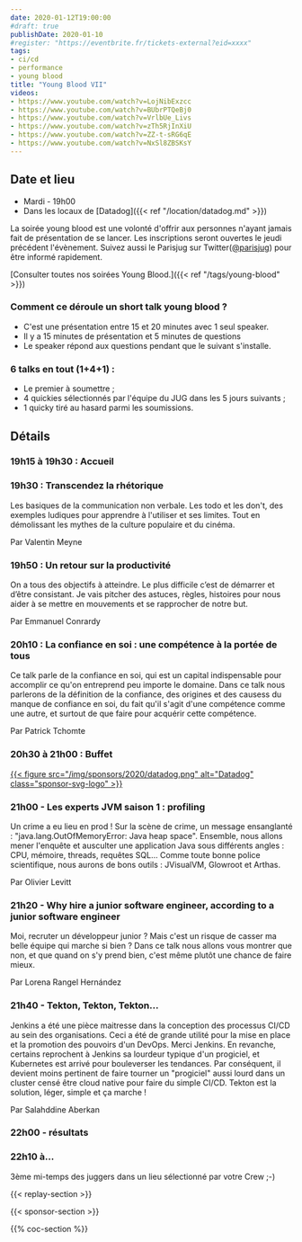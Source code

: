 ```yaml
---
date: 2020-01-12T19:00:00
#draft: true
publishDate: 2020-01-10
#register: "https://eventbrite.fr/tickets-external?eid=xxxx"
tags:
- ci/cd
- performance
- young blood
title: "Young Blood VII"
videos:
- https://www.youtube.com/watch?v=LojNibExzcc
- https://www.youtube.com/watch?v=BUbrPTQeBj0
- https://www.youtube.com/watch?v=VrlbUe_Livs
- https://www.youtube.com/watch?v=zTh5RjInXiU
- https://www.youtube.com/watch?v=ZZ-t-sRG6qE
- https://www.youtube.com/watch?v=NxSl8ZBSKsY
---
```


## Date et lieu

- Mardi - 19h00
- Dans les locaux de [Datadog]({{< ref "/location/datadog.md" >}})

La soirée young blood est une volonté d'offrir aux personnes n'ayant jamais fait de présentation de se lancer. Les inscriptions seront ouvertes le jeudi précédent l'évènement. Suivez aussi le Parisjug sur Twitter([@parisjug](https://twitter.com/parisjug)) pour être informé rapidement.

[Consulter toutes nos soirées Young Blood.]({{< ref "/tags/young-blood" >}})

### Comment ce déroule un short talk young blood ?

- C'est une présentation entre 15 et 20 minutes avec 1 seul speaker.
- Il y a 15 minutes de présentation et 5 minutes de questions
- Le speaker répond aux questions pendant que le suivant s'installe.

### 6 talks en tout (1+4+1) :

- Le premier à soumettre ;
- 4 quickies sélectionnés par l'équipe du JUG dans les 5 jours suivants ;
- 1 quicky tiré au hasard parmi les soumissions.

## Détails

### 19h15 à 19h30 : Accueil

### 19h30 : Transcendez la rhétorique

Les basiques de la communication non verbale. Les todo et les don't, des exemples ludiques pour apprendre à l'utiliser et ses limites. Tout en démolissant les mythes de la culture populaire et du cinéma.

Par Valentin Meyne

### 19h50 : Un retour sur la productivité

On a tous des objectifs à atteindre. Le plus difficile c’est de démarrer et d’être consistant. Je vais pitcher des astuces, règles, histoires pour nous aider à se mettre en mouvements et se rapprocher de notre but.

Par Emmanuel Conrardy

### 20h10 : La confiance en soi : une compétence à la portée de tous

Ce talk parle de la confiance en soi, qui est un capital indispensable pour accomplir ce qu'on entreprend peu importe le domaine. Dans ce talk nous parlerons de la définition de la confiance, des origines et des causess du manque de confiance en soi, du fait qu'il s'agit d'une compétence comme une autre, et surtout de que faire pour acquérir cette compétence.

Par Patrick Tchomte

### 20h30 à 21h00 : Buffet

[{{< figure src="/img/sponsors/2020/datadog.png" alt="Datadog" class="sponsor-svg-logo" >}}](https://www.datadoghq.com/)

### 21h00 - Les experts JVM saison 1 : profiling

Un crime a eu lieu en prod ! Sur la scène de crime, un message ensanglanté : "java.lang.OutOfMemoryError: Java heap space". Ensemble, nous allons mener l'enquête et ausculter une application Java sous différents angles : CPU, mémoire, threads, requêtes SQL… Comme toute bonne police scientifique, nous aurons de bons outils : JVisualVM, Glowroot et Arthas.

Par Olivier Levitt

### 21h20 - Why hire a junior software engineer, according to a junior software engineer

Moi, recruter un développeur junior ? Mais c'est un risque de casser ma belle équipe qui marche si bien ? Dans ce talk nous allons vous montrer que non, et que quand on s'y prend bien, c'est même plutôt une chance de faire mieux.

Par Lorena Rangel Hernández

### 21h40 - Tekton, Tekton, Tekton...

Jenkins a été une pièce maitresse dans la conception des processus CI/CD au sein des organisations. Ceci a été de grande utilité pour la mise en place et la promotion des pouvoirs d'un DevOps. Merci Jenkins. En revanche, certains reprochent à Jenkins sa lourdeur typique d'un progiciel, et Kubernetes est arrivé pour bouleverser les tendances. Par conséquent, il devient moins pertinent de faire tourner un "progiciel" aussi lourd dans un cluster censé être cloud native pour faire du simple CI/CD. Tekton est la solution, léger, simple et ça marche !

Par Salahddine Aberkan

### 22h00 - résultats

### 22h10 à…

3ème mi-temps des juggers dans un lieu sélectionné par votre Crew ;-)

{{< replay-section >}}

{{< sponsor-section >}}

{{% coc-section %}}
